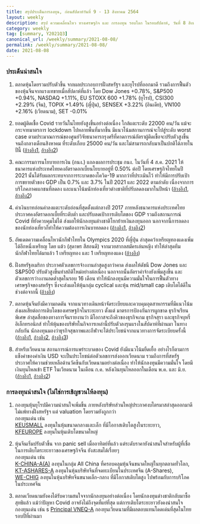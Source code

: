 ```yaml
---
title: สรุปประเด็นการลงทุน, ก่อนสัปดาห์วันที่ 9 - 13 สิงหาคม 2564
layout: weekly
description: สรุป ความเคลื่อนไหว ทางเศรษฐกิจ และ การลงทุน รอบโลก ในรอบสัปดาห์, วันที่ 8 สิงหาคม 2564
category: weekly
tag: [summary, Y2021Q3]
canonical_url: /weekly/summary/2021-08-08/
permalink: /weekly/summary/2021-08-08/
date: 2021-08-08
---
```


### ประเด็นน่าสนใจ

1. ตลาดหุ้นโดยรวมปรับตัวขึ้น จากผลประกอบการฝั่งสหรัฐฯ และยุโรปที่ออกมาดี รวมถึงการฟื้นตัวของหุ้นจีนจากแรงเทขายเมื่อสัปดาห์ที่แล้ว โดย Dow Jones +0.78%, S&P500 +0.94%, NASDAQ +1.11%, EU STOXX 600 +1.78% (ยุโรป), CSI300 +2.29% (จีน), TOPIX +1.49% (ญี่ปุ่น), SENSEX +3.22% (อินเดีย), VN100 +2.16% (เวียดนาม), SET -0.01%

2. ยอดผู้ติดเชื้อ Covid รายวันในไทยยังสูงขึ้นอย่างต่อเนื่อง ใกล้แตะระดับ 22000 คน/วัน แม้จะกระจายมาตรการ lockdown ไปหลายพื้นที่มากขึ้น มีแนวโน้มสถานการณ์จะไปสู่ระดับ worst case ตามประมาณการณ์ของศูนย์วิจัยธนาคารกรุงศรีที่คาดการณ์อัตราผู้ติดเขื้อจะปรับตัวสูงขึ้นจนถึงกลางเดือนสิงหาคม ที่ระดับเกือบ 25000 คน/วัน และไม่สามารถกลับมาเป็นปกติได้ภายในปีนี้
([อ้างอิง1](https://covid19.workpointnews.com/), 
[อ้างอิง2](https://www.bangkokbiznews.com/news/detail/949794))

3. คณะกรรมการนโยบายการเงิน (กนง.) แถลงผลการประชุม กนง. ในวันที่ 4 ส.ค. 2021 ให้ธนาคารแห่งประเทศไทยคงอัตราดอกเบี้ยนโยบายอยู่ที่ 0.50% ต่อปี โดยเศรษฐกิจไทยในปี 2021 นั้นได้รับผลกระทบจากการระบาดของโควิด-19 มากกว่าที่ประเมินไว้ ทำให้มีการปรับเป้าการขยายตัวของ GDP เป็น 0.7% และ 3.7% ในปี 2021 และ 2022 ตามลำดับ เนื่องจากการบริโภคภาคเแกชนที่ลดลง และแนวโน้มนักท่องเที่ยวต่างชาติที่ปรับลดลงมากในปีหน้า
([อ้างอิง1](https://www.prachachat.net/finance/news-731223), 
[อ้างอิง2](https://www.finnomena.com/taspong/news-update-04-08-2021-2/)) 

4. ค่าเงินบาทอ่อนค่าลงแตะระดับอ่อนที่สุดตั้งแต่กลางปี 2017 ภายหลังธนาคารแห่งประเทศไทยประกาศคงอัตราดอกเบี้ยที่ระดับต่ำ และปรับลดเป้าการเติบโตของ GDP รวมถึงสถานการณ์ Covid ที่ยังควบคุมไม่ได้ ส่งผลให้นักลงทุนต่างชาติโยกย้ายเงินลงทุนออก นอกจากนี้การลดลงของนักท่องเที่ยวก็ทำให้ความต้องการเงินบาทลดลง
([อ้างอิง1](https://www.bangkokbank.com/en/Business-Banking/Market-Reports), 
[อ้างอิง2](https://kasikornresearch.com/en/analysis/k-econ/financial/Pages/pisr02aug2021.aspx)) 

5. อัพเดตความเคลื่อนไหวนักกีฬาไทยใน Olympics 2020 ที่ญี่ปุ่น ล่าสุดคว้าเหรียญทองแดงเพิ่มได้อีกหนึ่งเหรียญ โดย แต้ว (สุดาพร สีสอนดี) จากมวยสากลสมัครเล่นหญิง ทำให้ล่าสุดทีมนักกีฬาไทยได้มาแล้ว 1 เหรียญทอง และ 1 เหรียญทองแดง
([อ้างอิง](https://www.komchadluek.net/news/sport/477635)) 

6. ฝั่งสหรัฐอเมริกา ประกาศตัวเลขการจ้างงานล่าสุดสูงกว่าคาด ส่งผลให้ดัชนี Dow Jones และ S&P500 ปรับตัวสูงขึ้นทำสถิติใหม่อย่างต่อเนื่อง นอกจากนั้นอัตราค่าจ้างยังเพิ่มสูงขึ้น และตัวเลขการว่างงานลดต่ำสุดในรอบ 16 เดือน ทำให้นักลงทุนมีความมั่นใจในการฟื้นตัวทางเศรษฐกิจของสหรัฐฯ ซึ่งจะส่งผลให้หุ้นกลุ่ม cyclical และหุ้น mid/small cap เติบโตได้ดีในช่วงต่อจากนี้ 
([อ้างอิง](https://www.reuters.com/business/sp-500-dow-close-record-highs-solid-jobs-data-boosts-cyclicals-2021-08-06/)) 

7. ตลาดหุ้นจีนยังมีความกดดัน จากแนวทางเดินหน้าจัดระเบียบและควบคุมอุตสาหกรรมที่มีแนวโน้มส่งผลเสียต่อการเติบโตของเศรษฐกิจในระยะยาว ตั้งแต่ มาตรการป้องกันการผูกขาด ธุรกิจเรียนพิเศษ ล่าสุดสื่อของทางการจีนรายงานว่า มีโอกาสจะถึงคิวของธุรกิจเกม ธุรกิจสุรา และธุรกิจบุหรี่อิเล็กทรอนิกส์ ทำให้หุ้นของบริษัทในกิจการเหล่านี้ปรับตัวลงรุนแรงในสัปดาห์ที่ผ่านมา ในทางกลับกัน นักลงทุนมองว่าธุรกิจสุขภาพและกีฬาจะได้ประโยชน์จากแนวทางการจัดระเบียบครั้งนี้
([อ้างอิง1](https://www.scmp.com/tech/policy/article/3143625/chinese-newspaper-deletes-report-called-video-gaming-spiritual-opium), 
[อ้างอิง2](https://www.theguardian.com/world/2021/aug/05/chinese-liquor-and-e-cigarette-shares-fall-amid-vice-industry-crackdown), 
[อ้างอิง3](https://www.bloomberg.com/news/articles/2021-08-04/china-sports-stocks-rise-as-safe-choice-after-videogame-shock)) 

8. สำหรับเวียดนาม สถานการณ์การแพร่ระบาดของ Covid ยังมีแนวโน้มยืดเยื้อ อย่างไรก็ตามการแข็งค่าของค่าเงิน USD จะเป็นประโยชน์ต่อตัวเลขการส่งออกเวียดนาม รวมถึงการที่สหรัฐประกาศให้ความช่วยเหลือด้านวัคซีนกับเวียดนามอย่างต่อเนื่อง ทำให้นักลงทุนมีความมั่นใจ โดยมีเงินทุนไหลเข้า ETF ในเวียดนาม ในเดือน ก.ค. หลังเงินทุนไหลออกในเดือน พ.ค. และ มิ.ย. 
([อ้างอิง1](https://vn.usembassy.gov/united-states-covid-19-support-to-vietnam/), 
[อ้างอิง2](https://www.unicef.org/vietnam/press-releases/viet-nam-receives-additional-three-million-covid-19-vaccines-donated-united-states)) 


### การลงทุนน่าสนใจ (ไม่ใช่การเชิญชวนให้ลงทุน)

1. กองทุนหุ้นยุโรปมีความน่าสนใจเพิ่มขึ้น ภายหลังบริษัทส่วนใหญ่ประกาศงบไตรมาสล่าสุดออกมาดี ไม่แพ้ทางฝั่งสหรัฐฯ แต่ valuation โดยรวมยังถูกกว่า  
กองทุนเด่น เช่น  
[KEUSMALL](https://www.finnomena.com/fund/K-EUSMALL) ลงทุนในหุ้นขนาดกลางและเล็ก ที่มีโอกาสเติบโตสูงในระยะยาว,  
[KFEUROPE](https://www.finnomena.com/fund/KF-EUROPE) ลงทุนในหุ้นเติบโตขนาดใหญ่

2. หุ้นจีนเริ่มปรับตัวขึ้น จาก panic sell เมื่ออาทิตย์ที่แล้ว แต่ระดับราคายังน่าสนใจสำหรับผู้ที่เชื่อในการเติบโตระยะยาวของเศรษฐกิจจีน ยังสะสมได้เรื่อยๆ  
กองทุนเด่น เช่น  
[K-CHINA-A(A)](https://www.finnomena.com/fund/K-CHINA-A(A)) ลงทุนในกลุ่ม All China ที่ครอบคลุมหุ้นจีนขนาดใหญ่ในทุกตลาดทั่วโลก,  
[KT-ASHARES-A](https://www.finnomena.com/fund/KT-Ashares-A) ลงทุนในหุ้นบริษัทจีนที่จดทะเบียนในประเทศจีน (A-Shares),  
[WE-CHIG](https://www.finnomena.com/fund/WE-CHIG) ลงทุนในหุ้นบริษัทจีนขนาดเล็ก-กลาง ที่มีโอกาสเติบโตสูง ไปพร้อมกับการบริโภคในประเทศจีน

3. ตลาดเวียดนามยังคงได้รับความสนใจจากนักลงทุนอย่างต่อเนื่อง โดยนักลงทุนต่างชาติกลับมาซื้อสุทธิแล้ว แม้ว่าปัญหา Covid อาจยังไม่ถึงจุดที่แย่ที่สุด แต่การเติบโตระยะยาวยังคงน่าสนใจ  
กองทุนเด่น เช่น  s
[Principal VNEQ-A](https://www.finnomena.com/fund/PRINCIPAL%20VNEQ-A) กองทุนเวียดนามที่มีผลตอบแทนโดดเด่นที่สุดในไทยรอบปีที่ผ่านมา
